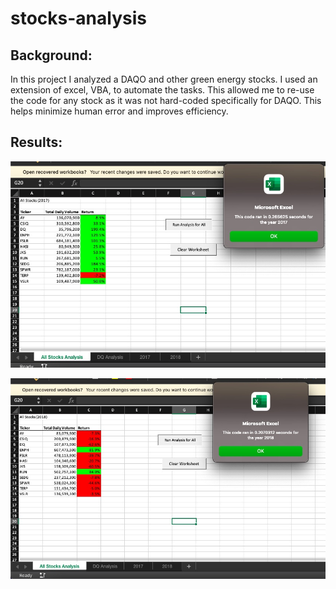 # stocks-analysis

## Background:

In this project I analyzed a DAQO and other green energy stocks.  I used an extension of excel, VBA, to automate the tasks. This allowed me to re-use the code for any stock as it was not hard-coded specifically for DAQO. This helps minimize human error and improves efficiency.

## Results:

![2017](https://github.com/MunTHREE/stocks-analysis/blob/main/VBA_Challenge_2017.jpg?raw=true "2017")

![2018](https://github.com/MunTHREE/stocks-analysis/blob/main/VBA_Challenge_2018.jpg?raw=true "2018")
